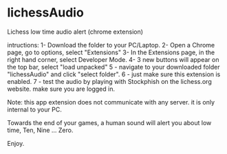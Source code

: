# lichessAudio
Lichess low time audio alert (chrome extension)

intructions:
1- Download the folder to your PC/Laptop.
2- Open a Chrome page, go to options, select "Extensions"
3- In the Extensions page, in the right hand corner, select Developer Mode.
4- 3 new buttons will appear on the top bar, select "load unpacked"
5 - navigate to your downloaded folder "lichessAudio" and click "select folder".
6 - just make sure this extension is enabled.
7 - test the audio by playing with Stockphish on the lichess.org website. make sure you are logged in.

Note: this app extension does not communicate with any server. it is only internal to your PC.

Towards the end of your games, a human sound will alert you about low time, Ten, Nine ... Zero.

Enjoy.
